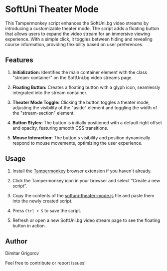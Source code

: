 # SoftUni Theater Mode

This Tampermonkey script enhances the SoftUni.bg video streams by introducing a customizable theater mode. The script adds a floating button that allows users to expand the video stream for an immersive viewing experience. With a simple click, it toggles between hiding and revealing course information, providing flexibility based on user preferences.

## Features

1. **Initialization:** Identifies the main container element with the class "stream-container" on the SoftUni.bg video streams page.

2. **Floating Button:** Creates a floating button with a glyph icon, seamlessly integrated into the stream container.

3. **Theater Mode Toggle:** Clicking the button toggles a theater mode, adjusting the visibility of the "aside" element and toggling the width of the "stream-section" element.

4. **Button Styles:** The button is initially positioned with a default right offset and opacity, featuring smooth CSS transitions.

5. **Mouse Interaction:** The button's visibility and position dynamically respond to mouse movements, optimizing the user experience.

## Usage

1. Install the [Tampermonkey](https://www.tampermonkey.net/) browser extension if you haven't already.

2. Click the Tampermonkey icon in your browser and select "Create a new script".

3. Copy the contents of the [softuni-theater-mode.js](https://raw.githubusercontent.com/dimitar-grigorov/tampermonkey-softuni-theater-mode/main/softuni-theater-mode.js) file and paste them into the newly created script.

4. Press `Ctrl + S` to save the script.

5. Refresh or open a new SoftUni.bg video stream page to see the floating button in action.

## Author

Dimitar Grigorov

Feel free to contribute or report issues!

